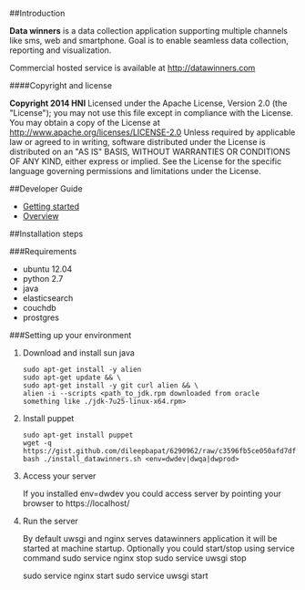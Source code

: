 ##Introduction

__Data winners__ is a data collection application supporting multiple channels
like sms, web and smartphone. Goal is to enable seamless data collection,
reporting and visualization.

Commercial hosted service is available at http://datawinners.com

####Copyright and license

__Copyright 2014 HNI__
Licensed under the Apache License, Version 2.0 (the "License");
you may not use this file except in compliance with the License.
You may obtain a copy of the License at http://www.apache.org/licenses/LICENSE-2.0
Unless required by applicable law or agreed to in writing, software
distributed under the License is distributed on an "AS IS" BASIS,
WITHOUT WARRANTIES OR CONDITIONS OF ANY KIND, either express or implied.
See the License for the specific language governing permissions and
limitations under the License.

##Developer Guide
  * [Getting started](./doc/getting_started.md)
  * [Overview](doc/overview.md)

##Installation steps

###Requirements

* ubuntu 12.04
* python 2.7
* java
* elasticsearch
* couchdb
* prostgres

###Setting up your environment

1.  Download and install sun java
    ```
    sudo apt-get install -y alien
    sudo apt-get update && \
    sudo apt-get install -y git curl alien && \
    alien -i --scripts <path_to_jdk.rpm downloaded from oracle something like ./jdk-7u25-linux-x64.rpm>
    ```

2. Install puppet

   ```
   sudo apt-get install puppet
   wget -q https://gist.github.com/dileepbapat/6290962/raw/c3596fb5ce050afd7df3323ccf5ddb7f464bdb94/install_datawinners.sh
   bash ./install_datawinners.sh <env=dwdev|dwqa|dwprod>
   ```

4. Access your server

   If you installed env=dwdev you could access server by pointing your browser to https://localhost/

5. Run the server

   By default uwsgi and nginx serves datawinners application it will be started at machine startup. Optionally you could start/stop
   using service command
   sudo service nginx stop
   sudo service uwsgi stop

   sudo service nginx start
   sudo service uwsgi start
